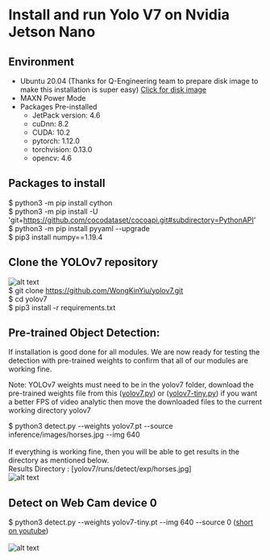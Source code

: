 # Install and run Yolo V7 on Nvidia Jetson Nano

## Environment <br/>
* Ubuntu 20.04 (Thanks for Q-Engineering team to prepare disk image to make this installation is super easy) [Click for disk image](https://github.com/Qengineering/Jetson-Nano-Ubuntu-20-image)<br/>
* MAXN Power Mode <br/>
* Packages Pre-installed <br/>
  * JetPack version: 4.6 <br/>
  * cuDnn: 8.2 <br/>
  * CUDA: 10.2 <br/>
  * pytorch: 1.12.0 <br/>
  * torchvision: 0.13.0 <br/>
  * opencv: 4.6 <br/>
## Packages to install <br/>
$ python3 -m pip install cython  <br/>
$ python3 -m pip install -U 'git+https://github.com/cocodataset/cocoapi.git#subdirectory=PythonAPI' <br/>
$ python3 -m pip install pyyaml --upgrade <br/>
$ pip3 install numpy==1.19.4 <br/>

## Clone the YOLOv7 repository<br/>
![alt text](https://github.com/WongKinYiu/yolov7/raw/main/figure/performance.png)<br/>
$ git clone https://github.com/WongKinYiu/yolov7.git <br/>
$ cd yolov7 <br/>
$ pip3 install -r requirements.txt <br/>

## Pre-trained Object Detection:

If installation is good done for all modules. We are now ready for testing the detection with pre-trained weights to confirm that all of our modules are working fine. <br/>

Note: YOLOv7 weights must need to be in the yolov7 folder, download the pre-trained weights file from this ([yolov7.py](https://github.com/WongKinYiu/yolov7/releases/download/v0.1/yolov7.pt)) or ([yolov7-tiny.py](https://github.com/WongKinYiu/yolov7/releases/download/v0.1/yolov7-tiny.pt)) if you want a better FPS of video analytic then move the downloaded files to the current working directory yolov7 <br/>

$ python3 detect.py --weights yolov7.pt --source inference/images/horses.jpg --img 640 <br/><br/>
If everything is working fine, then you will be able to get results in the directory as mentioned below.<br/>
Results Directory : [yolov7/runs/detect/exp/horses.jpg] <br/>
![alt text](https://github.com/theerawatramchuen/Install-Yolo-V7-on-Jetson-Nano/blob/main/horses.jpg)<br/>


## Detect on Web Cam device 0
$ python3 detect.py --weights yolov7-tiny.pt --img 640 --source 0 ([short on youtube](https://youtube.com/shorts/BMCxzT6tjfc?feature=share))<br/><br/>
![alt text](https://github.com/theerawatramchuen/Install-Yolo-V7-on-Jetson-nano/blob/main/yolov7-webcam-jetson.jpg)<br/>


